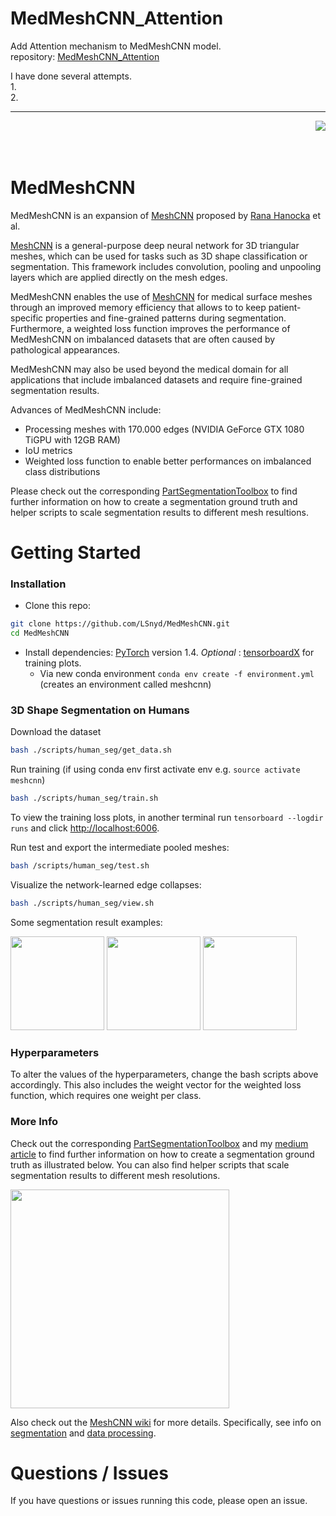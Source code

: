 # MedMeshCNN_Attention
Add Attention mechanism to MedMeshCNN model.  
repository: [MedMeshCNN_Attention](https://github.com/sissioy/MedMeshCNN_Attention.git)  

I have done several attempts.  
1.   
2.   

  
    
---  



<img src='docs/imgs/C60.png' align="right">
<br><br><br>


# MedMeshCNN

MedMeshCNN is an expansion of [MeshCNN](https://ranahanocka.github.io/MeshCNN/) proposed by  [Rana Hanocka](https://www.cs.tau.ac.il/~hanocka/) et al. 

[MeshCNN](https://ranahanocka.github.io/MeshCNN/) is a general-purpose deep neural network for 3D triangular meshes, which can be used for tasks such as 3D shape classification or segmentation. This framework includes convolution, pooling and unpooling layers which are applied directly on the mesh edges.

MedMeshCNN enables the use of [MeshCNN](https://ranahanocka.github.io/MeshCNN/) for medical surface meshes through an improved memory efficiency that allows to 
to keep patient-specific properties and fine-grained patterns during segmentation. Furthermore, a weighted loss function improves the performance of MedMeshCNN on imbalanced datasets that are often caused by pathological appearances. 

MedMeshCNN may also be used beyond the medical domain for all applications that include imbalanced datasets and require fine-grained segmentation results.

Advances of MedMeshCNN include: 
* Processing meshes with 170.000 edges (NVIDIA GeForce GTX 1080 TiGPU with 12GB RAM)
* IoU metrics
* Weighted loss function to enable better performances on imbalanced class distributions

Please check out the corresponding [PartSegmentationToolbox](https://github.com/LSnyd/PartSegmentationToolbox) to find further information on how to create a  segmentation ground truth and helper scripts to scale segmentation results to different mesh resultions. 


# Getting Started


### Installation
- Clone this repo:
```bash
git clone https://github.com/LSnyd/MedMeshCNN.git
cd MedMeshCNN
```
- Install dependencies: [PyTorch](https://pytorch.org/) version 1.4. <i> Optional </i>: [tensorboardX](https://github.com/lanpa/tensorboardX) for training plots.
  - Via new conda environment `conda env create -f environment.yml` (creates an environment called meshcnn)


### 3D Shape Segmentation on Humans
Download the dataset
```bash
bash ./scripts/human_seg/get_data.sh
```

Run training (if using conda env first activate env e.g. ```source activate meshcnn```)
```bash
bash ./scripts/human_seg/train.sh
```

To view the training loss plots, in another terminal run ```tensorboard --logdir runs``` and click [http://localhost:6006](http://localhost:6006).

Run test and export the intermediate pooled meshes:
```bash
bash /scripts/human_seg/test.sh
```

Visualize the network-learned edge collapses:
```bash
bash ./scripts/human_seg/view.sh
```

Some segmentation result examples:

<img src="/docs/imgs/shrec__10_0.png" height="150px"/> <img src="/docs/imgs/shrec__14_0.png" height="150px"/> <img src="/docs/imgs/shrec__2_0.png" height="150px"/> 

### Hyperparameters

To alter the values of the hyperparameters, change the bash scripts above accordingly. 
This also includes the weight vector for the weighted loss function, which requires one weight per class. 



### More Info


Check out the corresponding [PartSegmentationToolbox](https://github.com/LSnyd/PartSegmentationToolbox) and my [medium article](https://medium.com/@lisa_81193/how-to-perform-a-3d-segmentation-in-blender-2-82-d87300305f3f) to find further information on how to create a segmentation ground truth as illustrated below. You can also find helper scripts that scale segmentation results to different mesh resolutions. 

<img src='docs/imgs/C060_seg_fine.png' align="center" width="350px">

Also check out the [MeshCNN wiki](https://github.com/ranahanocka/MeshCNN/wiki) for more details. Specifically, see info on [segmentation](https://github.com/ranahanocka/MeshCNN/wiki/Segmentation) and [data processing](https://github.com/ranahanocka/MeshCNN/wiki/Data-Processing).


# Questions / Issues
If you have questions or issues running this code, please open an issue.
